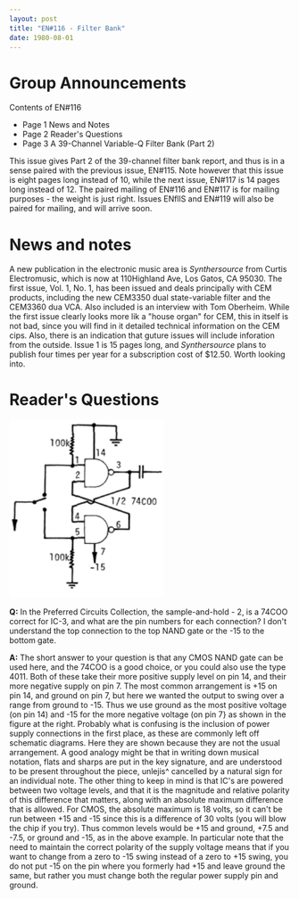 ```yaml
---
layout: post
title: "EN#116 - Filter Bank"
date: 1980-08-01
---
```


# Group Announcements

Contents of EN#116
* Page 1 News and Notes
* Page 2 Reader's Questions
* Page 3 A 39-Channel Variable-Q Filter Bank (Part 2)

This issue gives Part 2 of the 39-channel filter bank report, and thus is in a sense paired with the previous issue, EN#115. Note however that this issue is eight pages long instead of 10, while the next issue, EN#117 is 14 pages long instead of 12. The paired mailing of EN#116 and EN#117 is for mailing purposes - the weight is just right. Issues ENfllS and EN#119 will also be paired for mailing, and will arrive soon.


# News and notes

A new publication in the electronic music area is *Synthersource* from Curtis Electromusic, which is now at 110Highland Ave, Los Gatos, CA 95030.  The first issue, Vol. 1, No. 1, has been issued and deals principally with CEM products, including the new CEM3350 dual state-variable filter and the CEM3360 dua VCA.  Also included is an interview with Tom Oberheim.  While the first issue clearly looks more lik a "house organ" for CEM, this in itself is not bad, since you will find in it detailed technical information on the CEM cips.  Also, there is an indication that guture issues will include inforation from the outside.  Issue 1 is 15 pages long, and *Synthersource* plans to publish four times per year for a subscription cost of $12.50.  Worth looking into.


# Reader's Questions

![Preferred Circuits Collection](/assets/EN116/test_pic.png)


**Q:** In the Preferred Circuits Collection, the sample-and-hold - 2, is a 74COO correct for IC-3, and what are the pin numbers for each connection? I don't understand the top connection to the top NAND gate or the -15 to the bottom gate.

**A:** The short answer to your question is that any CMOS NAND gate can be used here, and the 74COO is a good choice, or you could also use the type 4011. Both of these take their more positive supply level on pin 14, and
their more negative supply on pin 7. The most
common arrangement is +15 on pin 14, and ground
on pin 7, but here we wanted the output to swing
over a range from ground to -15. Thus we use
ground as the most positive voltage (on pin 14)
and -15 for the more negative voltage (on pin 7}
as shown in the figure at the right.
Probably what is confusing is the inclusion
of power supply connections in the first place,
as these are commonly left off schematic diagrams.
Here they are shown because they are not the usual
arrangement. A good analogy might be that in
writing down musical notation, flats and sharps are
put in the key signature, and are understood to be
present throughout the piece, unlejis^ cancelled by
a natural sign for an individual note.
The other thing to keep in mind is that IC's are powered between two voltage
levels, and that it is the magnitude and relative polarity of this difference that
matters, along with an absolute maximum difference that is allowed. For CMOS, the
absolute maximum is 18 volts, so it can't be run between +15 and -15 since this is
a difference of 30 volts (you will blow the chip if you try). Thus common levels
would be +15 and ground, +7.5 and -7.5, or ground and -15, as in the above example.
In particular note that the need to maintain the correct polarity of the supply
voltage means that if you want to change from a zero to -15 swing instead of a zero
to +15 swing, you do not put -15 on the pin where you formerly had +15 and leave
ground the same, but rather you must change both the regular power supply pin and
ground.